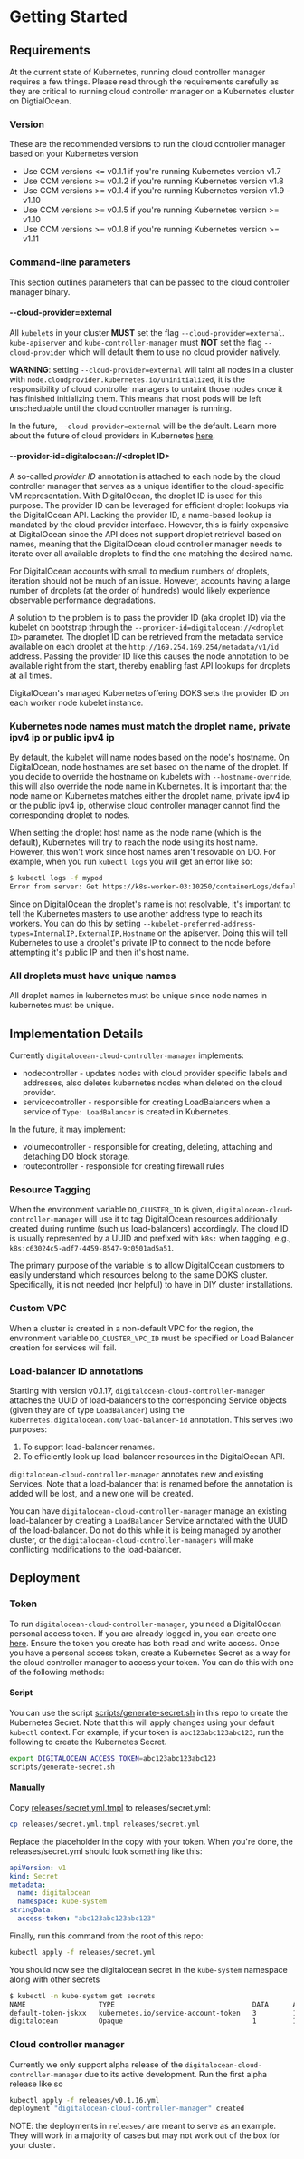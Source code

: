 # Getting Started

## Requirements

At the current state of Kubernetes, running cloud controller manager requires a few things. Please read through the requirements carefully as they are critical to running cloud controller manager on a Kubernetes cluster on DigtialOcean.

### Version

These are the recommended versions to run the cloud controller manager based on your Kubernetes version

* Use CCM versions <= v0.1.1 if you're running Kubernetes version v1.7
* Use CCM versions >= v0.1.2 if you're running Kubernetes version v1.8
* Use CCM versions >= v0.1.4 if you're running Kubernetes version v1.9 - v1.10
* Use CCM versions >= v0.1.5 if you're running Kubernetes version >= v1.10
* Use CCM versions >= v0.1.8 if you're running Kubernetes version >= v1.11

### Command-line parameters

This section outlines parameters that can be passed to the cloud controller manager binary.

#### --cloud-provider=external

All `kubelet`s in your cluster **MUST** set the flag `--cloud-provider=external`. `kube-apiserver` and `kube-controller-manager` must **NOT** set the flag `--cloud-provider` which will default them to use no cloud provider natively.

**WARNING**: setting `--cloud-provider=external` will taint all nodes in a cluster with `node.cloudprovider.kubernetes.io/uninitialized`, it is the responsibility of cloud controller managers to untaint those nodes once it has finished initializing them. This means that most pods will be left unscheduable until the cloud controller manager is running.

In the future, `--cloud-provider=external` will be the default. Learn more about the future of cloud providers in Kubernetes [here](https://github.com/kubernetes/community/blob/master/contributors/design-proposals/cloud-provider/cloud-provider-refactoring.md).

#### --provider-id=digitalocean://\<droplet ID\>

A so-called _provider ID_ annotation is attached to each node by the cloud controller manager that serves as a unique identifier to the cloud-specific VM representation. With DigitalOcean, the droplet ID is used for this purpose. The provider ID can be leveraged for efficient droplet lookups via the DigitalOcean API. Lacking the provider ID, a name-based lookup is mandated by the cloud provider interface. However, this is fairly expensive at DigitalOcean since the API does not support droplet retrieval based on names, meaning that the DigitalOcean cloud controller manager needs to iterate over all available droplets to find the one matching the desired name.

For DigitalOcean accounts with small to medium numbers of droplets, iteration should not be much of an issue. However, accounts having a large number of droplets (at the order of hundreds) would likely experience observable performance degradations.

A solution to the problem is to pass the provider ID (aka droplet ID) via the kubelet on bootstrap through the `--provider-id=digitalocean://<droplet ID>` parameter. The droplet ID can be retrieved from the metadata service available on each droplet at the `http://169.254.169.254/metadata/v1/id` address. Passing the provider ID like this causes the node annotation to be available right from the start, thereby enabling fast API lookups for droplets at all times.

DigitalOcean's managed Kubernetes offering DOKS sets the provider ID on each worker node kubelet instance.

### Kubernetes node names must match the droplet name, private ipv4 ip or public ipv4 ip

By default, the kubelet will name nodes based on the node's hostname. On DigitalOcean, node hostnames are set based on the name of the droplet. If you decide to override the hostname on kubelets with `--hostname-override`, this will also override the node name in Kubernetes. It is important that the node name on Kubernetes matches either the droplet name, private ipv4 ip or the public ipv4 ip, otherwise cloud controller manager cannot find the corresponding droplet to nodes.

When setting the droplet host name as the node name (which is the default), Kubernetes will try to reach the node using its host name. However, this won't work since host names aren't resovable on DO. For example, when you run `kubectl logs` you will get an error like so:

```bash
$ kubectl logs -f mypod
Error from server: Get https://k8s-worker-03:10250/containerLogs/default/mypod/mypod?follow=true: dial tcp: lookup k8s-worker-03 on 67.207.67.3:53: no such host
```

Since on DigitalOcean the droplet's name is not resolvable, it's important to tell the Kubernetes masters to use another address type to reach its workers. You can do this by setting `--kubelet-preferred-address-types=InternalIP,ExternalIP,Hostname` on the apiserver. Doing this will tell Kubernetes to use a droplet's private IP to connect to the node before attempting it's public IP and then it's host name.

### All droplets must have unique names

All droplet names in kubernetes must be unique since node names in kubernetes must be unique.

## Implementation Details

Currently `digitalocean-cloud-controller-manager` implements:

* nodecontroller - updates nodes with cloud provider specific labels and addresses, also deletes kubernetes nodes when deleted on the cloud provider.
* servicecontroller - responsible for creating LoadBalancers when a service of `Type: LoadBalancer` is created in Kubernetes.

In the future, it may implement:

* volumecontroller - responsible for creating, deleting, attaching and detaching DO block storage.
* routecontroller - responsible for creating firewall rules

### Resource Tagging

When the environment variable `DO_CLUSTER_ID` is given, `digitalocean-cloud-controller-manager` will use it to tag DigitalOcean resources additionally created during runtime (such us load-balancers) accordingly. The cloud ID is usually represented by a UUID and prefixed with `k8s:` when tagging, e.g., `k8s:c63024c5-adf7-4459-8547-9c0501ad5a51`.

The primary purpose of the variable is to allow DigitalOcean customers to easily understand which resources belong to the same DOKS cluster. Specifically, it is not needed (nor helpful) to have in DIY cluster installations.

### Custom VPC

When a cluster is created in a non-default VPC for the region, the environment variable `DO_CLUSTER_VPC_ID` must be specified or Load Balancer creation for services will fail.

### Load-balancer ID annotations

Starting with version v0.1.17, `digitalocean-cloud-controller-manager` attaches the UUID of load-balancers to the corresponding Service objects (given they are of type `LoadBalancer`) using the `kubernetes.digitalocean.com/load-balancer-id` annotation. This serves two purposes:

1. To support load-balancer renames.
2. To efficiently look up load-balancer resources in the DigitalOcean API.

`digitalocean-cloud-controller-manager` annotates new and existing Services. Note that a load-balancer that is renamed before the annotation is added will be lost, and a new one will be created.

You can have `digitalocean-cloud-controller-manager` manage an existing load-balancer by creating a `LoadBalancer` Service annotated with the UUID of the load-balancer. Do not do this while it is being managed by another cluster, or the `digitalocean-cloud-controller-managers` will make conflicting modifications to the load-balancer.

## Deployment

### Token

To run `digitalocean-cloud-controller-manager`, you need a DigitalOcean personal access token. If you are already logged in, you can create one [here](https://cloud.digitalocean.com/settings/api/tokens). Ensure the token you create has both read and write access. Once you have a personal access token, create a Kubernetes Secret as a way for the cloud controller manager to access your token. You can do this with one of the following methods:

#### Script

You can use the script [scripts/generate-secret.sh](https://github.com/digitalocean/digitalocean-cloud-controller-manager/blob/master/scripts/generate-secret.sh) in this repo to create the Kubernetes Secret. Note that this will apply changes using your default `kubectl` context. For example, if your token is `abc123abc123abc123`, run the following to create the Kubernetes Secret.

```bash
export DIGITALOCEAN_ACCESS_TOKEN=abc123abc123abc123
scripts/generate-secret.sh
```

#### Manually

Copy [releases/secret.yml.tmpl](https://github.com/digitalocean/digitalocean-cloud-controller-manager/blob/master/releases/secret.yml.tmpl) to releases/secret.yml:

```bash
cp releases/secret.yml.tmpl releases/secret.yml
```

Replace the placeholder in the copy with your token. When you're done, the releases/secret.yml should look something like this:

```yaml
apiVersion: v1
kind: Secret
metadata:
  name: digitalocean
  namespace: kube-system
stringData:
  access-token: "abc123abc123abc123"
```

Finally, run this command from the root of this repo:

```bash
kubectl apply -f releases/secret.yml
```

You should now see the digitalocean secret in the `kube-system` namespace along with other secrets

```bash
$ kubectl -n kube-system get secrets
NAME                  TYPE                                  DATA      AGE
default-token-jskxx   kubernetes.io/service-account-token   3         18h
digitalocean          Opaque                                1         18h
```

### Cloud controller manager

Currently we only support alpha release of the `digitalocean-cloud-controller-manager` due to its active development. Run the first alpha release like so

```bash
kubectl apply -f releases/v0.1.16.yml
deployment "digitalocean-cloud-controller-manager" created
```

NOTE: the deployments in `releases/` are meant to serve as an example. They will work in a majority of cases but may not work out of the box for your cluster.
